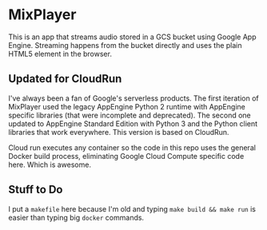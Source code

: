 # MixPlayer

This is an app that streams audio stored in a GCS bucket using Google App Engine. Streaming happens from the bucket directly and uses the plain HTML5 element in the browser.

## Updated for CloudRun

I've always been a fan of Google's serverless products. The first iteration of MixPlayer used the legacy AppEngine Python 2 runtime with AppEngine specific libraries (that were incomplete and deprecated). The second one updated to AppEngine Standard Edition with Python 3 and the Python client libraries that work everywhere. This version is based on CloudRun. 

Cloud run executes any container so the code in this repo uses the general Docker build process, eliminating Google Cloud Compute specific code here. Which is awesome. 

## Stuff to Do 

I put a `makefile` here because I'm old and typing `make build && make run` is easier than typing big `docker` commands. 
 

